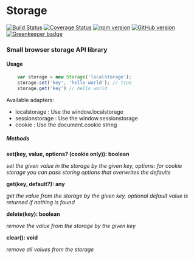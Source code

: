 # Storage

[![Build Status](https://travis-ci.org/Davide-Gheri/storage.svg?branch=master)](https://travis-ci.org/Davide-Gheri/storage)
[![Coverage Status](https://coveralls.io/repos/github/Davide-Gheri/storage/badge.svg)](https://coveralls.io/github/Davide-Gheri/storage)
[![npm version](https://badge.fury.io/js/%40davidegheri%2Fstorage.svg)](https://badge.fury.io/js/%40davidegheri%2Fstorage)
[![GitHub version](https://badge.fury.io/gh/Davide-Gheri%2Fstorage.svg)](https://badge.fury.io/gh/Davide-Gheri%2Fstorage) [![Greenkeeper badge](https://badges.greenkeeper.io/Davide-Gheri/storage.svg)](https://greenkeeper.io/)

### Small browser storage API library

#### Usage

```javascript
    var storage = new Storage('localstorage');
    storage.set('key', 'hello world'); // true
    storage.get('key') // hello world
```

Available adapters:
 - localstorage : Use the window.localstorage
 - sessionstorage : Use the window.sessionstorage
 - cookie : Use the document.cookie string


##### Methods

__set(key, value, options? (cookie only)): boolean__

_set the given value in the storage by the given key, options: for cookie storage you can pass storing options that overwrites the defaults_

__get(key, default?): any__

_get the value from the storage by the given key, optional default value is returned if nothing is found_

__delete(key): boolean__

_remove the value from the storage by the given key_

__clear(): void__

_remove all values from the storage_
